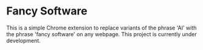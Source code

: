 # Fancy Software

This is a simple Chrome extension to replace variants of the phrase 'AI' with the phrase 'fancy software' on any webpage. This project is currently under development.

